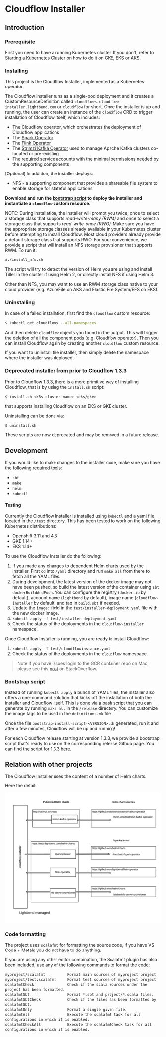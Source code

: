 # Cloudflow Installer
## Introduction

### Prerequisite

First you need to have a running Kubernetes cluster. If you don't, refer to [Starting a Kubernetes Cluster](start-cluster.md) on how to do it on GKE, EKS or AKS.

### Installing

This project is the Cloudflow Installer, implemented as a Kubernetes operator.

The Cloudflow installer runs as a single-pod deployment and it creates a CustomResourceDefinition called `cloudflows.cloudflow-installer.lightbend.com` or `cloudflow` for short. Once the installer is up and running, the user can create an instance of the `cloudflow` CRD to trigger installation of Cloudflow itself, which includes:

- The Cloudflow operator, which orchestrates the deployment of Cloudflow applications
- The [Spark Operator](https://github.com/GoogleCloudPlatform/spark-on-k8s-operator)
- The [Flink Operator](https://github.com/lyft/flinkk8soperator)
- The [Strimzi Kafka Operator](https://strimzi.io/) used to manage Apache Kafka clusters co-located or pre-existing
- The required service accounts with the minimal permissions needed by the supporting components

[Optional] In addition, the installer deploys:

- NFS - a supporting component that provides a shareable file system to enable storage for stateful applications

**Download and run the [bootstrap script](https://github.com/lightbend/cloudflow/releases/download/v1.3.3/bootstrap-install-script-1.3.3.sh) to deploy the installer and instantiate a `cloudflow` custom resource.**

NOTE: During installation, the installer will prompt you twice, once to select a storage class that supports *read-write-many (RWM)* and once to select a storage class that supports *read-write-once (RWO)*. Make sure you have the appropriate storage classes already available in your Kubernetes cluster before attempting to install Cloudflow. Most cloud providers already provide a default storage class that supports RWO. For your convenience, we provide a script that will install an NFS storage provisioner that supports RWM. To run it:

```bash
$./install_nfs.sh
```

The script will try to detect the version of Helm you are using and install Tiller in the cluster if using Helm 2, or directly install NFS if using Helm 3.

Other than NFS, you may want to use an RWM storage class native to your cloud provider (e.g. AzureFile on AKS and Elastic File System/EFS on EKS).

### Uninstalling

In case of a failed installation, first find the `cloudflow` custom resource:

```bash
$ kubectl get cloudflows --all-namespaces
```

And then delete  `cloudflow` objects you found in the output. This will trigger the deletion of all the component pods (e.g. Cloudflow operator). Then you can install Cloudflow again by creating another `cloudflow` custom resource.

If you want to uninstall the installer, then simply delete the namespace where the installer was deployed.

### Deprecated installer from prior to Cloudflow 1.3.3

Prior to Cloudflow 1.3.3, there is a more primitive way of installing Cloudflow, that is by using the `install.sh` script:

```bash
$ install.sh <k8s-cluster-name> <eks/gke>
```

that supports installing Cloudflow on an EKS or GKE cluster.

Uninstalling can be done via:

```bash
$ uninstall.sh
```

These scripts are now deprecated and may be removed in a future release.

## Development

If you would like to make changes to the installer code, make sure you have the following required tools:

* `sbt`
* `make`
* `helm`
* `kubectl`

#### Testing

Currently the Cloudflow Installer is installed using `kubectl` and a yaml file located in the `/test` directory. This has been tested to work on the following Kubernetes distributions:

- Openshift 3.11 and 4.3
- GKE 1.14+
- EKS 1.14+

To use the Cloudflow Installer do the following:

1. If you made any changes to dependent Helm charts used by the installer. First `cd` into `/yaml` directory and run `make all` from there to fetch all the YAML files.
2. During development, the latest version of the docker image may not have been pushed, so build the latest version of the container using `sbt dockerBuildAndPush`. You can configure the registry (`docker.io` by default), account name (`lightbend` by default), image name (`cloudflow-installer` by default) and tag in `build.sbt` if needed.
3. Update the `image:` field in the `test/installer-deployment.yaml` file with the new docker image.
4. `kubectl apply -f test/installer-deployment.yaml` 
5. Check the status of the deployments in the `cloudflow-installer` namespace.

Once Cloudflow Installer is running, you are ready to install Cloudflow:

1. `kubectl apply -f test/cloudflowinstance.yaml`
2. Check the status of the deployments in the `cloudflow` namespace.

>Note If you have issues login to the GCR container repo on Mac, please see this [post](https://stackoverflow.com/questions/49780218/docker-credential-gcloud-not-in-system-path) on StackOverflow.

### Bootstrap script

Instead of running `kubectl apply` a bunch of YAML files, the installer also offers a one-command solution that kicks off the installation of both the installer and Cloudflow itself. This is done via a bash script that you can generate by running `make all` in the `/release` directory. You can customize the image tags to be used in the `definitions.mk` file.

Once the file `bootstrap-install-script-<VERSION>.sh` generated, run it and after a few minutes, Cloudflow will be up and running!

For each Cloudflow release starting at version 1.3.3, we provide a bootstrap script that's ready to use on the corresponding release Github page. You can find the script for 1.3.3 [here](https://github.com/lightbend/cloudflow/releases/download/v1.3.3/bootstrap-install-script-1.3.3.sh).



## Relation with other projects

The Cloudflow Installer uses the content of a number of Helm charts.

Here the detail:

[![relationship with other projects](doc-images/cloudflow-installer-relationship-with-other-projects.png)](https://www.lucidchart.com/invitations/accept/0a9e1636-03d9-4b66-bb5e-3fe9a281f1e1)

### Code formatting

The project uses `scalafmt` for formatting the source code, if you have VS Code + Metals you do not have to do anything.

If you are using any other editor combination, the Scalafmt plugin has also been included, use any of the following commands to format the code:

    myproject/scalafmt          Format main sources of myproject project
    myproject/test:scalafmt     Format test sources of myproject project
    scalafmtCheck               Check if the scala sources under the project has been formatted.
    scalafmtSbt                 Format *.sbt and project/*.scala files.
    scalafmtSbtCheck            Check if the files has been formatted by scalafmtSbt.
    scalafmtOnly                Format a single given file.
    scalafmtAll                 Execute the scalafmt task for all configurations in which it is enabled.
    scalafmtCheckAll            Execute the scalafmtCheck task for all configurations in which it is enabled.
